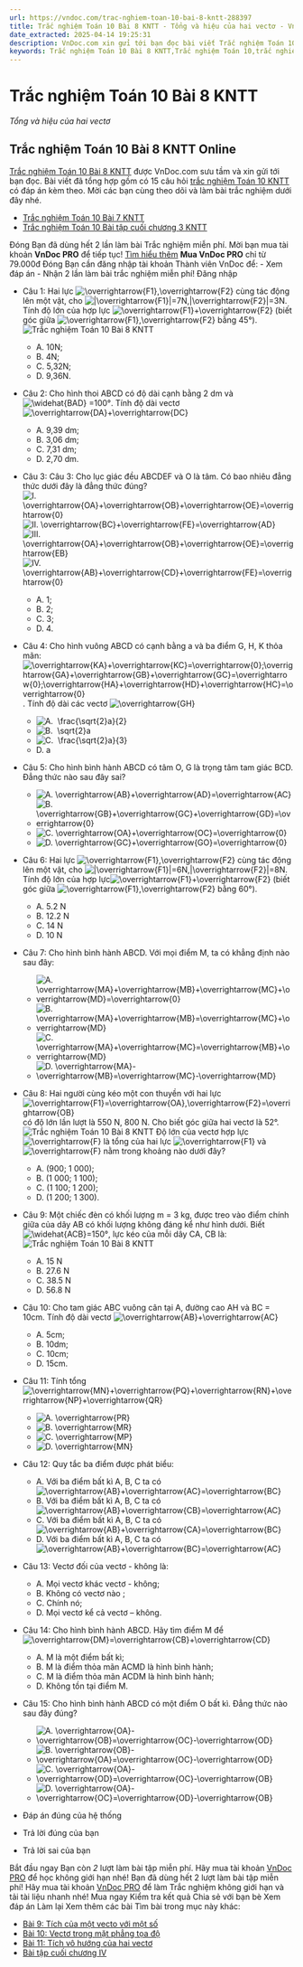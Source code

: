 ```yaml
---
url: https://vndoc.com/trac-nghiem-toan-10-bai-8-kntt-288397
title: Trắc nghiệm Toán 10 Bài 8 KNTT - Tổng và hiệu của hai vectơ - VnDoc.com
date_extracted: 2025-04-14 19:25:31
description: VnDoc.com xin gửi tới bạn đọc bài viết Trắc nghiệm Toán 10 Bài 8 KNTT. Mời các bạn cùng tham khảo chi tiết.
keywords: Trắc nghiệm Toán 10 Bài 8 KNTT,Trắc nghiệm Toán 10,trắc nghiệm toán 10 KNTT,toán 10 bài 8,toán 10,toán lớp 10,toán 10 KNTT,Tổng và hiệu của hai vectơ
---
```


# Trắc nghiệm Toán 10 Bài 8 KNTT
 _Tổng và hiệu của hai vectơ_
## Trắc nghiệm Toán 10 Bài 8 KNTT Online
[Trắc nghiệm Toán 10 Bài 8 KNTT](<https://vndoc.com/trac-nghiem-toan-10-bai-8-kntt-288397>) được VnDoc.com sưu tầm và xin gửi tới bạn đọc. Bài viết đã tổng hợp gồm có 15 câu hỏi [trắc nghiệm Toán 10 KNTT](<https://vndoc.com/test-mon-toan-lop10>) có đáp án kèm theo. Mời các bạn cùng theo dõi và làm bài trắc nghiệm dưới đây nhé.
  * [Trắc nghiệm Toán 10 Bài 7 KNTT](<https://vndoc.com/trac-nghiem-toan-10-bai-7-kntt-288395>)
  * [Trắc nghiệm Toán 10 Bài tập cuối chương 3 KNTT](<https://vndoc.com/trac-nghiem-toan-10-bai-tap-cuoi-chuong-3-kntt-288393>)

Đóng
Bạn đã dùng hết 2 lần làm bài Trắc nghiệm miễn phí. Mời bạn mua tài khoản **VnDoc PRO** để tiếp tục\! [Tìm hiểu thêm](</pro>)
**Mua VnDoc PRO** chỉ từ 79.000đ
Đóng
Bạn cần đăng nhập tài khoản Thành viên VnDoc để:
\- Xem đáp án
\- Nhận 2 lần làm bài trắc nghiệm miễn phí\!
Đăng nhập 
  * Câu 1:
Hai lực ![\\overrightarrow{F1},\\overrightarrow{F2}](https://tex.vdoc.vn?tex=%5Coverrightarrow%7BF1%7D%2C%5Coverrightarrow%7BF2%7D) cùng tác động lên một vật, cho ![|\\overrightarrow{F1}|=7N,|\\overrightarrow{F2}|=3N](https://tex.vdoc.vn?tex=%7C%5Coverrightarrow%7BF1%7D%7C%3D7N%2C%7C%5Coverrightarrow%7BF2%7D%7C%3D3N). Tính độ lớn của hợp lực ![\\overrightarrow{F1}+\\overrightarrow{F2}](https://tex.vdoc.vn?tex=%5Coverrightarrow%7BF1%7D%2B%5Coverrightarrow%7BF2%7D) \(biết góc giữa ![\\overrightarrow{F1},\\overrightarrow{F2} bằng 45°](https://tex.vdoc.vn?tex=%5Coverrightarrow%7BF1%7D%2C%5Coverrightarrow%7BF2%7D%20b%E1%BA%B1ng%2045%C2%B0)\).
![Trắc nghiệm Toán 10 Bài 8 KNTT](https://i.vdoc.vn/data/image/2023/02/07/trac-nghiem-toan-10-bai-8-kntt-1.jpg)
    * A. 10N;
    * B. 4N;
    * C. 5,32N;
    * D. 9,36N.
  * Câu 2:
Cho hình thoi ABCD có độ dài cạnh bằng 2 dm và ![\\widehat{BAD} =100°](https://tex.vdoc.vn?tex=%5Cwidehat%7BBAD%7D%20%3D100%C2%B0). Tính độ dài vectơ ![\\overrightarrow{DA}+\\overrightarrow{DC}](https://tex.vdoc.vn?tex=%5Coverrightarrow%7BDA%7D%2B%5Coverrightarrow%7BDC%7D)
    * A. 9,39 dm;
    * B. 3,06 dm;
    * C. 7,31 dm;
    * D. 2,70 dm.
  * Câu 3:
Câu 3: Cho lục giác đều ABCDEF và O là tâm. Có bao nhiêu đẳng thức dưới đây là đẳng thức đúng?
![I. \\overrightarrow{OA}+\\overrightarrow{OB}+\\overrightarrow{OE}=\\overrightarrow{0}](https://tex.vdoc.vn?tex=I.%20%5Coverrightarrow%7BOA%7D%2B%5Coverrightarrow%7BOB%7D%2B%5Coverrightarrow%7BOE%7D%3D%5Coverrightarrow%7B0%7D)
![II.  \\overrightarrow{BC}+\\overrightarrow{FE}=\\overrightarrow{AD}](https://tex.vdoc.vn?tex=II.%C2%A0%20%5Coverrightarrow%7BBC%7D%2B%5Coverrightarrow%7BFE%7D%3D%5Coverrightarrow%7BAD%7D)
![III.  \\overrightarrow{OA}+\\overrightarrow{OB}+\\overrightarrow{OE}=\\overrightarrow{EB}](https://tex.vdoc.vn?tex=III.%C2%A0%20%5Coverrightarrow%7BOA%7D%2B%5Coverrightarrow%7BOB%7D%2B%5Coverrightarrow%7BOE%7D%3D%5Coverrightarrow%7BEB%7D)
![IV.  \\overrightarrow{AB}+\\overrightarrow{CD}+\\overrightarrow{FE}=\\overrightarrow{0}](https://tex.vdoc.vn?tex=IV.%C2%A0%20%5Coverrightarrow%7BAB%7D%2B%5Coverrightarrow%7BCD%7D%2B%5Coverrightarrow%7BFE%7D%3D%5Coverrightarrow%7B0%7D)
    * A. 1;
    * B. 2;
    * C. 3;
    * D. 4.
  * Câu 4:
Cho hình vuông ABCD có cạnh bằng a và ba điểm G, H, K thỏa mãn: ![\\overrightarrow{KA}+\\overrightarrow{KC}=\\overrightarrow{0};\\overrightarrow{GA}+\\overrightarrow{GB}+\\overrightarrow{GC}=\\overrightarrow{0};\\overrightarrow{HA}+\\overrightarrow{HD}+\\overrightarrow{HC}=\\overrightarrow{0}](https://tex.vdoc.vn?tex=%5Coverrightarrow%7BKA%7D%2B%5Coverrightarrow%7BKC%7D%3D%5Coverrightarrow%7B0%7D%3B%5Coverrightarrow%7BGA%7D%2B%5Coverrightarrow%7BGB%7D%2B%5Coverrightarrow%7BGC%7D%3D%5Coverrightarrow%7B0%7D%3B%5Coverrightarrow%7BHA%7D%2B%5Coverrightarrow%7BHD%7D%2B%5Coverrightarrow%7BHC%7D%3D%5Coverrightarrow%7B0%7D). Tính độ dài các vectơ ![\\overrightarrow{GH}](https://tex.vdoc.vn?tex=%5Coverrightarrow%7BGH%7D)
    * ![A.  \\frac{\\sqrt{2}a}{2}](https://tex.vdoc.vn?tex=A.%C2%A0%20%5Cfrac%7B%5Csqrt%7B2%7Da%7D%7B2%7D)
    * ![B.  \\sqrt{2}a](https://tex.vdoc.vn?tex=B.%C2%A0%20%5Csqrt%7B2%7Da)
    * ![C.  \\frac{\\sqrt{2}a}{3}](https://tex.vdoc.vn?tex=C.%C2%A0%20%5Cfrac%7B%5Csqrt%7B2%7Da%7D%7B3%7D)
    * D. a
  * Câu 5:
Cho hình bình hành ABCD có tâm O, G là trọng tâm tam giác BCD. Đẳng thức nào sau đây sai?
    * ![A. \\overrightarrow{AB}+\\overrightarrow{AD}=\\overrightarrow{AC}](https://tex.vdoc.vn?tex=A.%20%5Coverrightarrow%7BAB%7D%2B%5Coverrightarrow%7BAD%7D%3D%5Coverrightarrow%7BAC%7D)
    * ![B. \\overrightarrow{GB}+\\overrightarrow{GC}+\\overrightarrow{GD}=\\overrightarrow{0}](https://tex.vdoc.vn?tex=B.%20%5Coverrightarrow%7BGB%7D%2B%5Coverrightarrow%7BGC%7D%2B%5Coverrightarrow%7BGD%7D%3D%5Coverrightarrow%7B0%7D)
    * ![C. \\overrightarrow{OA}+\\overrightarrow{OC}=\\overrightarrow{0}](https://tex.vdoc.vn?tex=C.%20%5Coverrightarrow%7BOA%7D%2B%5Coverrightarrow%7BOC%7D%3D%5Coverrightarrow%7B0%7D)
    * ![D. \\overrightarrow{GC}+\\overrightarrow{GO}=\\overrightarrow{0}](https://tex.vdoc.vn?tex=D.%20%5Coverrightarrow%7BGC%7D%2B%5Coverrightarrow%7BGO%7D%3D%5Coverrightarrow%7B0%7D)
  * Câu 6:
Hai lực ![\\overrightarrow{F1},\\overrightarrow{F2}](https://tex.vdoc.vn?tex=%5Coverrightarrow%7BF1%7D%2C%5Coverrightarrow%7BF2%7D) cùng tác động lên một vật, cho ![|\\overrightarrow{F1}|=6N,|\\overrightarrow{F2}|=8N](https://tex.vdoc.vn?tex=%7C%5Coverrightarrow%7BF1%7D%7C%3D6N%2C%7C%5Coverrightarrow%7BF2%7D%7C%3D8N). Tính độ lớn của hợp lực![\\overrightarrow{F1}+\\overrightarrow{F2}](https://tex.vdoc.vn?tex=%5Coverrightarrow%7BF1%7D%2B%5Coverrightarrow%7BF2%7D) \(biết góc giữa ![\\overrightarrow{F1},\\overrightarrow{F2} bằng 60°](https://tex.vdoc.vn?tex=%5Coverrightarrow%7BF1%7D%2C%5Coverrightarrow%7BF2%7D%20b%E1%BA%B1ng%2060%C2%B0)\).
    * A. 5.2 N
    * B. 12.2 N
    * C. 14 N
    * D. 10 N
  * Câu 7:
Cho hình bình hành ABCD. Với mọi điểm M, ta có khẳng định nào sau đây:
    * ![A. \\overrightarrow{MA}+\\overrightarrow{MB}+\\overrightarrow{MC}+\\overrightarrow{MD}=\\overrightarrow{0}](https://tex.vdoc.vn?tex=A.%20%5Coverrightarrow%7BMA%7D%2B%5Coverrightarrow%7BMB%7D%2B%5Coverrightarrow%7BMC%7D%2B%5Coverrightarrow%7BMD%7D%3D%5Coverrightarrow%7B0%7D)
    * ![B. \\overrightarrow{MA}+\\overrightarrow{MB}=\\overrightarrow{MC}+\\overrightarrow{MD}](https://tex.vdoc.vn?tex=B.%20%5Coverrightarrow%7BMA%7D%2B%5Coverrightarrow%7BMB%7D%3D%5Coverrightarrow%7BMC%7D%2B%5Coverrightarrow%7BMD%7D)
    * ![C. \\overrightarrow{MA}+\\overrightarrow{MC}=\\overrightarrow{MB}+\\overrightarrow{MD}](https://tex.vdoc.vn?tex=C.%20%5Coverrightarrow%7BMA%7D%2B%5Coverrightarrow%7BMC%7D%3D%5Coverrightarrow%7BMB%7D%2B%5Coverrightarrow%7BMD%7D)
    * ![D. \\overrightarrow{MA}-\\overrightarrow{MB}=\\overrightarrow{MC}-\\overrightarrow{MD}](https://tex.vdoc.vn?tex=D.%20%5Coverrightarrow%7BMA%7D-%5Coverrightarrow%7BMB%7D%3D%5Coverrightarrow%7BMC%7D-%5Coverrightarrow%7BMD%7D)
  * Câu 8:
Hai người cùng kéo một con thuyền với hai lực ![\\overrightarrow{F1}=\\overrightarrow{OA},\\overrightarrow{F2}=\\overrightarrow{OB}](https://tex.vdoc.vn?tex=%5Coverrightarrow%7BF1%7D%3D%5Coverrightarrow%7BOA%7D%2C%5Coverrightarrow%7BF2%7D%3D%5Coverrightarrow%7BOB%7D) có độ lớn lần lượt là 550 N, 800 N. Cho biết góc giữa hai vectơ là 52°.
![Trắc nghiệm Toán 10 Bài 8 KNTT](https://i.vdoc.vn/data/image/2023/02/07/trac-nghiem-toan-10-bai-8-kntt-2.jpg)
Độ lớn của vectơ hợp lực ![\\overrightarrow{F}](https://tex.vdoc.vn?tex=%5Coverrightarrow%7BF%7D) là tổng của hai lực ![\\overrightarrow{F1}](https://tex.vdoc.vn?tex=%5Coverrightarrow%7BF1%7D) và ![\\overrightarrow{F}](https://tex.vdoc.vn?tex=%5Coverrightarrow%7BF%7D) nằm trong khoảng nào dưới đây?
    * A. \(900; 1 000\);
    * B. \(1 000; 1 100\);
    * C. \(1 100; 1 200\);
    * D. \(1 200; 1 300\).
  * Câu 9:
Một chiếc đèn có khối lượng m = 3 kg, được treo vào điểm chính giữa của dây AB có khối lượng không đáng kể như hình dưới. Biết ![\\widehat{ACB}=150°](https://tex.vdoc.vn?tex=%5Cwidehat%7BACB%7D%3D150%C2%B0), lực kéo của mỗi dây CA, CB là:
![Trắc nghiệm Toán 10 Bài 8 KNTT](https://i.vdoc.vn/data/image/2023/02/07/trac-nghiem-toan-10-bai-8-kntt-3.jpg)
    * A. 15 N
    * B. 27.6 N
    * C. 38.5 N
    * D. 56.8 N
  * Câu 10:
Cho tam giác ABC vuông cân tại A, đường cao AH và BC = 10cm. Tính độ dài vectơ ![\\overrightarrow{AB}+\\overrightarrow{AC}](https://tex.vdoc.vn?tex=%5Coverrightarrow%7BAB%7D%2B%5Coverrightarrow%7BAC%7D)
    * A. 5cm;
    * B. 10dm;
    * C. 10cm;
    * D. 15cm.
  * Câu 11:
Tính tổng ![\\overrightarrow{MN}+\\overrightarrow{PQ}+\\overrightarrow{RN}+\\overrightarrow{NP}+\\overrightarrow{QR}](https://tex.vdoc.vn?tex=%5Coverrightarrow%7BMN%7D%2B%5Coverrightarrow%7BPQ%7D%2B%5Coverrightarrow%7BRN%7D%2B%5Coverrightarrow%7BNP%7D%2B%5Coverrightarrow%7BQR%7D)
    * ![A. \\overrightarrow{PR}](https://tex.vdoc.vn?tex=A.%20%5Coverrightarrow%7BPR%7D)
    * ![B. \\overrightarrow{MR}](https://tex.vdoc.vn?tex=B.%20%5Coverrightarrow%7BMR%7D)
    * ![C. \\overrightarrow{MP}](https://tex.vdoc.vn?tex=C.%20%5Coverrightarrow%7BMP%7D)
    * ![D. \\overrightarrow{MN}](https://tex.vdoc.vn?tex=D.%20%5Coverrightarrow%7BMN%7D)
  * Câu 12:
Quy tắc ba điểm được phát biểu:
    * A. Với ba điểm bất kì A, B, C ta có ![\\overrightarrow{AB}+\\overrightarrow{AC}=\\overrightarrow{BC}](https://tex.vdoc.vn?tex=%5Coverrightarrow%7BAB%7D%2B%5Coverrightarrow%7BAC%7D%3D%5Coverrightarrow%7BBC%7D)
    * B. Với ba điểm bất kì A, B, C ta có ![\\overrightarrow{AB}+\\overrightarrow{CB}=\\overrightarrow{AC}](https://tex.vdoc.vn?tex=%5Coverrightarrow%7BAB%7D%2B%5Coverrightarrow%7BCB%7D%3D%5Coverrightarrow%7BAC%7D)
    * C. Với ba điểm bất kì A, B, C ta có ![\\overrightarrow{AB}+\\overrightarrow{CA}=\\overrightarrow{BC}](https://tex.vdoc.vn?tex=%5Coverrightarrow%7BAB%7D%2B%5Coverrightarrow%7BCA%7D%3D%5Coverrightarrow%7BBC%7D)
    * D. Với ba điểm bất kì A, B, C ta có ![\\overrightarrow{AB}+\\overrightarrow{BC}=\\overrightarrow{AC}](https://tex.vdoc.vn?tex=%5Coverrightarrow%7BAB%7D%2B%5Coverrightarrow%7BBC%7D%3D%5Coverrightarrow%7BAC%7D)
  * Câu 13:
Vectơ đối của vectơ - không là:
    * A. Mọi vectơ khác vectơ - không;
    * B. Không có vectơ nào ;
    * C. Chính nó;
    * D. Mọi vectơ kể cả vectơ – không.
  * Câu 14:
Cho hình bình hành ABCD. Hãy tìm điểm M để ![\\overrightarrow{DM}=\\overrightarrow{CB}+\\overrightarrow{CD}](https://tex.vdoc.vn?tex=%5Coverrightarrow%7BDM%7D%3D%5Coverrightarrow%7BCB%7D%2B%5Coverrightarrow%7BCD%7D)
    * A. M là một điểm bất kì;
    * B. M là điểm thỏa mãn ACMD là hình bình hành;
    * C. M là điểm thỏa mãn ACDM là hình bình hành;
    * D. Không tồn tại điểm M.
  * Câu 15:
Cho hình bình hành ABCD có một điểm O bất kì. Đẳng thức nào sau đây đúng?
    * ![A. \\overrightarrow{OA}-\\overrightarrow{OB}=\\overrightarrow{OC}-\\overrightarrow{OD}](https://tex.vdoc.vn?tex=A.%20%5Coverrightarrow%7BOA%7D-%5Coverrightarrow%7BOB%7D%3D%5Coverrightarrow%7BOC%7D-%5Coverrightarrow%7BOD%7D)
    * ![B. \\overrightarrow{OB}-\\overrightarrow{OA}=\\overrightarrow{OC}-\\overrightarrow{OD}](https://tex.vdoc.vn?tex=B.%20%5Coverrightarrow%7BOB%7D-%5Coverrightarrow%7BOA%7D%3D%5Coverrightarrow%7BOC%7D-%5Coverrightarrow%7BOD%7D)
    * ![C. \\overrightarrow{OA}-\\overrightarrow{OD}=\\overrightarrow{OC}-\\overrightarrow{OB}](https://tex.vdoc.vn?tex=C.%20%5Coverrightarrow%7BOA%7D-%5Coverrightarrow%7BOD%7D%3D%5Coverrightarrow%7BOC%7D-%5Coverrightarrow%7BOB%7D)
    * ![D. \\overrightarrow{OA}-\\overrightarrow{OC}=\\overrightarrow{OD}-\\overrightarrow{OB}](https://tex.vdoc.vn?tex=D.%20%5Coverrightarrow%7BOA%7D-%5Coverrightarrow%7BOC%7D%3D%5Coverrightarrow%7BOD%7D-%5Coverrightarrow%7BOB%7D)

  * Đáp án đúng của hệ thống
  * Trả lời đúng của bạn
  * Trả lời sai của bạn

Bắt đầu ngay
Bạn còn _2_ lượt làm bài tập miễn phí. Hãy mua tài khoản [VnDoc PRO](</pro>) để học không giới hạn nhé\!  Bạn đã dùng hết 2 lượt làm bài tập miễn phí\! Hãy mua tài khoản [VnDoc PRO](</pro>) để làm Trắc nghiệm không giới hạn và tải tài liệu nhanh nhé\!  Mua ngay
Kiểm tra kết quả Chia sẻ với bạn bè Xem đáp án Làm lại
Xem thêm các bài Tìm bài trong mục này khác:
  * [Bài 9: Tích của một vecto với một số](</trac-nghiem-toan-10-bai-9-kntt-288400>)
  * [Bài 10: Vectơ trong mặt phẳng tọa độ](</trac-nghiem-toan-10-bai-10-kntt-288408>)
  * [Bài 11: Tích vô hướng của hai vectơ](</trac-nghiem-toan-10-bai-11-kntt-288412>)
  * [Bài tập cuối chương IV](</trac-nghiem-toan-10-bai-tap-cuoi-chuong-4-kntt-288413>)

